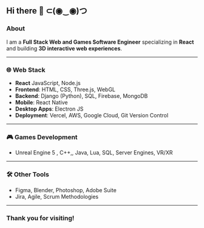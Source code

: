 ## Hi there 👋 ⊂(◉‿◉)つ

### About
I am a **Full Stack Web and Games Software Engineer** specializing in **React** and building **3D interactive web experiences**.

---

### 🌐 Web Stack
- **React** JavaScript, Node.js
- **Frontend**: HTML, CSS, Three.js, WebGL
- **Backend**: Django (Python), SQL, Firebase, MongoDB
- **Mobile**: React Native
- **Desktop Apps**: Electron JS
- **Deployment**: Vercel, AWS, Google Cloud, Git Version Control

---

### 🎮 Games Development
- Unreal Engine 5 , C++,, Java, Lua, SQL, Server Engines, VR/XR

---

### 🛠️ Other Tools
- Figma, Blender, Photoshop, Adobe Suite
- Jira, Agile, Scrum Methodologies
  
---

### Thank you for visiting!


<!--

TODO: CERTIFICATIONS

**jasonygodfrey/jasonygodfrey** is a ✨ _special_ ✨ repository because its `README.md` (this file) appears on your GitHub profile.

Here are some ideas to get you started:

- 🔭 I’m currently working on ...
- 🌱 I’m currently learning ...
- 👯 I’m looking to collaborate on ...
- 🤔 I’m looking for help with ...
- 💬 Ask me about ...
- 📫 How to reach me: ...
- 😄 Pronouns: ...
- ⚡ Fun fact: ...
-->

